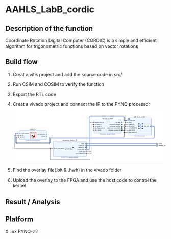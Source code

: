 # AAHLS_LabB_cordic

## Description of the function
  Coordinate Rotation Digital Computer (CORDIC) is a simple and efficient algorithm for trigonometric functions based on vector rotations
## Build flow
1. Creat a vitis project and add the source code in src/

2. Run CSIM and COSIM to verify the function

3. Export the RTL code

4. Creat a vivado project and connect the IP to the PYNQ processor
![This is a alt text.](/imag/sample01.PNG "This is a sample image.")
 
5. Find the overlay file(.bit & .hwh) in the vivado folder

6. Upload the overlay to the FPGA and use the host code to control the kernel
## Result / Analysis

## Platform 
Xilinx PYNQ-z2

